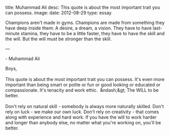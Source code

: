 title: Muhammad Ali
desc: This quote is about the most important trait you can possess.
image: 
date: 2012-08-29
type: essay
            
Champions aren't made in gyms. Champions are made from something they have deep inside them: A desire, a dream, a vision. They have to have last-minute stamina, they have to be a little faster, they have to have the skill and the will. But the will must be stronger than the skill.                    <div class="caption">—  <p >- Muhammad Ali </p >
 <p >Boys, <br/> <br/>This quote is about the most important trait you can possess. It's even more important than being smart or polite or fun or good looking or educated or compassionate. It's tenacity and work ethic.  &amp;ndash;&amp;gt; The WILL to be better. <br/> <br/>Don't rely on natural skill - somebody is always more naturally skilled. Don't rely on luck - we make our own luck. Don't rely on creativity - that comes along with experience and hard work. If you have the will to work harder and longer than anybody else, no matter what you're working on, you'll be better.  </p ></div>

